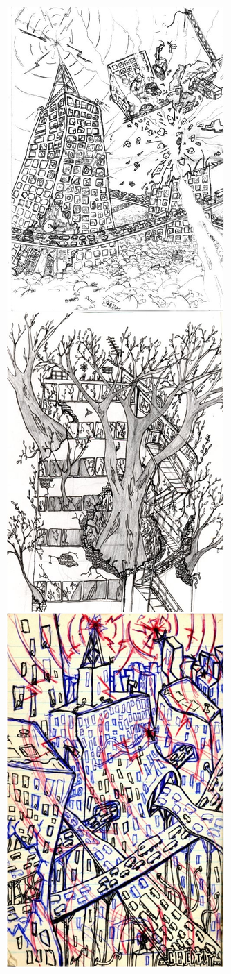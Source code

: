 ![goat grey](img/Goat_grey_sm.jpg "fig:goat_grey_sm.jpg")
![tree building web](img/Tree_building_web.jpg "fig:tree_building_web.jpg")
![](img/Spacecat3_web.jpg "fig:spacecat3_web.jpg")

